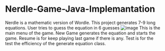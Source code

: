 # Nerdle-Game-Java-Implemantation

Nerdle is a mathematic version of Wordle.
This project generates 7-9 long equations. User tries to guess the equation in 6 guesses
![image](https://user-images.githubusercontent.com/93846663/221898387-052068f4-2cb0-454a-bda4-51c001fe2b9d.png)
This is the main menu of the game. New Game generates the equation and starts the game. Resume is for keep playing last game if there is any. Test is for the test the efficiency of the generate equation class.

